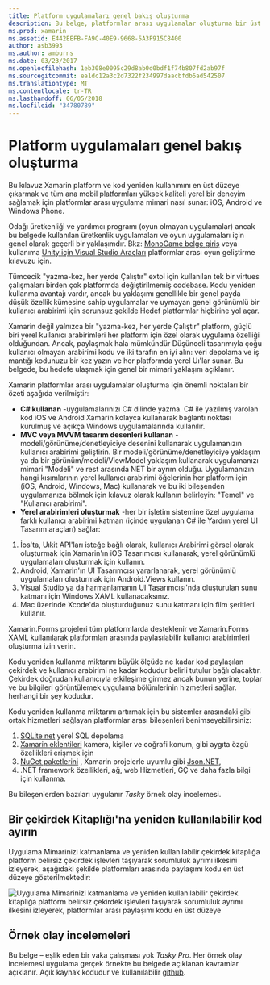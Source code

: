 ```yaml
---
title: Platform uygulamaları genel bakış oluşturma
description: Bu belge, platformlar arası uygulamalar oluşturma bir üst düzey genel bakış sağlar. C#, MVC/MVVM ve yerel Uı'lar gibi tasarım desenleri değerini açıklanır.
ms.prod: xamarin
ms.assetid: E442EEFB-FA9C-40E9-9668-5A3F915C8400
author: asb3993
ms.author: amburns
ms.date: 03/23/2017
ms.openlocfilehash: 1eb308e0095c29d8ab0d0bdf1f74b807fd2ab97f
ms.sourcegitcommit: ea1dc12a3c2d7322f234997daacbfdb6ad542507
ms.translationtype: MT
ms.contentlocale: tr-TR
ms.lasthandoff: 06/05/2018
ms.locfileid: "34780789"
---
```

# <a name="building-cross-platform-applications-overview"></a>Platform uygulamaları genel bakış oluşturma

Bu kılavuz Xamarin platform ve kod yeniden kullanımını en üst düzeye çıkarmak ve tüm ana mobil platformları yüksek kaliteli yerel bir deneyim sağlamak için platformlar arası uygulama mimari nasıl sunar: iOS, Android ve Windows Phone.

Odağı üretkenliği ve yardımcı programı (oyun olmayan uygulamalar) ancak bu belgede kullanılan üretkenlik uygulamaları ve oyun uygulamaları için genel olarak geçerli bir yaklaşımdır. Bkz: [MonoGame belge giriş](~/graphics-games/monogame/introduction/index.md) veya kullanıma [Unity için Visual Studio Araçları](https://docs.microsoft.com/visualstudio/cross-platform/visual-studio-tools-for-unity) platformlar arası oyun geliştirme kılavuzu için.

Tümcecik "yazma-kez, her yerde Çalıştır" extol için kullanılan tek bir virtues çalışmaları birden çok platformda değiştirilmemiş codebase. Kodu yeniden kullanma avantajı vardır, ancak bu yaklaşımı genellikle bir genel payda düşük özellik kümesine sahip uygulamalar ve uymayan genel görünümlü bir kullanıcı arabirimi için sorunsuz şekilde Hedef platformlar hiçbirine yol açar.

Xamarin değil yalnızca bir "yazma-kez, her yerde Çalıştır" platform, güçlü biri yerel kullanıcı arabirimleri her platform için özel olarak uygulama özelliği olduğundan. Ancak, paylaşmak hala mümkündür Düşünceli tasarımıyla çoğu kullanıcı olmayan arabirimi kodu ve iki tarafın en iyi alın: veri depolama ve iş mantığı kodunuzu bir kez yazın ve her platformda yerel Uı'lar sunar. Bu belgede, bu hedefe ulaşmak için genel bir mimari yaklaşım açıklanır.

Xamarin platformlar arası uygulamalar oluşturma için önemli noktaları bir özeti aşağıda verilmiştir:

-   **C# kullanan** -uygulamalarınızı C# dilinde yazma. C# ile yazılmış varolan kod iOS ve Android Xamarin kolayca kullanarak bağlantı noktası kurulmuş ve açıkça Windows uygulamalarında kullanılır.
-   **MVC veya MVVM tasarım desenleri kullanan** -modeli/görünüme/denetleyiciye desenini kullanarak uygulamanızın kullanıcı arabirimi geliştirin. Bir modeli/görünüme/denetleyiciye yaklaşım ya da bir görünüm/modeli/ViewModel yaklaşım kullanarak uygulamanızı mimari "Modeli" ve rest arasında NET bir ayrım olduğu. Uygulamanızın hangi kısımlarının yerel kullanıcı arabirimi öğelerinin her platform için (iOS, Android, Windows, Mac) kullanarak ve bu iki bileşenden uygulamanıza bölmek için kılavuz olarak kullanın belirleyin: "Temel" ve "Kullanıcı arabirimi".
-   **Yerel arabirimleri oluşturmak** -her bir işletim sistemine özel uygulama farklı kullanıcı arabirimi katman (içinde uygulanan C# ile Yardım yerel UI Tasarım araçları) sağlar:

1.  İos'ta, Uıkit API'ları isteğe bağlı olarak, kullanıcı Arabirimi görsel olarak oluşturmak için Xamarin'ın iOS Tasarımcısı kullanarak, yerel görünümlü uygulamaları oluşturmak için kullanın.
1.  Android, Xamarin'ın UI Tasarımcısı yararlanarak, yerel görünümlü uygulamaları oluşturmak için Android.Views kullanın.
1.  Visual Studio ya da harmanlamanın UI Tasarımcısı'nda oluşturulan sunu katmanı için Windows XAML kullanacaksınız.
1.  Mac üzerinde Xcode'da oluşturduğunuz sunu katmanı için film şeritleri kullanır.

Xamarin.Forms projeleri tüm platformlarda desteklenir ve Xamarin.Forms XAML kullanılarak platformları arasında paylaşılabilir kullanıcı arabirimleri oluşturma izin verin. 

Kodu yeniden kullanma miktarını büyük ölçüde ne kadar kod paylaşılan çekirdek ve kullanıcı arabirimi ne kadar kodudur belirli tutulur bağlı olacaktır. Çekirdek doğrudan kullanıcıyla etkileşime girmez ancak bunun yerine, toplar ve bu bilgileri görüntülemek uygulama bölümlerinin hizmetleri sağlar. herhangi bir şey kodudur.

Kodu yeniden kullanma miktarını artırmak için bu sistemler arasındaki gibi ortak hizmetleri sağlayan platformlar arası bileşenleri benimseyebilirsiniz:

1.   [SQLite net](https://www.nuget.org/packages/sqlite-net-pcl/) yerel SQL depolama
1.   [Xamarin eklentileri](https://xamarin.com/plugins) kamera, kişiler ve coğrafi konum, gibi aygıta özgü özellikleri erişmek için
1.   [NuGet paketlerini](https://nuget.org) , Xamarin projelerle uyumlu gibi [Json.NET](https://www.nuget.org/packages/Newtonsoft.Json/),
1.  .NET framework özellikleri, ağ, web Hizmetleri, GÇ ve daha fazla bilgi için kullanma.


Bu bileşenlerden bazıları uygulanır *Tasky* örnek olay incelemesi.

 <a name="Separate_Reusable_Code_into_a_Core_Library" />


## <a name="separate-reusable-code-into-a-core-library"></a>Bir çekirdek Kitaplığı'na yeniden kullanılabilir kod ayırın

Uygulama Mimarinizi katmanlama ve yeniden kullanılabilir çekirdek kitaplığa platform belirsiz çekirdek işlevleri taşıyarak sorumluluk ayrımı ilkesini izleyerek, aşağıdaki şekilde platformları arasında paylaşımı kodu en üst düzeye gösterilmektedir:

 ![](overview-images/layers2.png "Uygulama Mimarinizi katmanlama ve yeniden kullanılabilir çekirdek kitaplığa platform belirsiz çekirdek işlevleri taşıyarak sorumluluk ayrımı ilkesini izleyerek, platformlar arası paylaşımı kodu en üst düzeye")

 <a name="Case_Studies" />


## <a name="case-studies"></a>Örnek olay incelemeleri

Bu belge – eşlik eden bir vaka çalışması yok *Tasky Pro*. Her örnek olay incelemesi uygulama gerçek örnekte bu belgede açıklanan kavramlar açıklanır. Açık kaynak kodudur ve kullanılabilir [github](https://github.com/xamarin/mobile-samples/).
